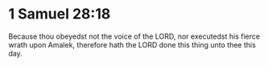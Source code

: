 # 1 Samuel 28:18

Because thou obeyedst not the voice of the LORD, nor executedst his fierce wrath upon Amalek, therefore hath the LORD done this thing unto thee this day.
